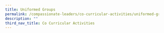 ```yaml
---
title: Uniformed Groups
permalink: /compassionate-leaders/co-curricular-activities/uniformed-groups/girl-guides-girls-only/
description: ""
third_nav_title: Co Curricular Activities
---
```



